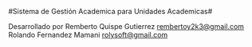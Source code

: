 #Sistema de Gestión Academica para Unidades Academicas#

Desarrollado por 
	     Remberto Quispe Gutierrez rembertoy2k3@gmail.com
	     Rolando Fernandez Mamani rolysoft@gmail.com

